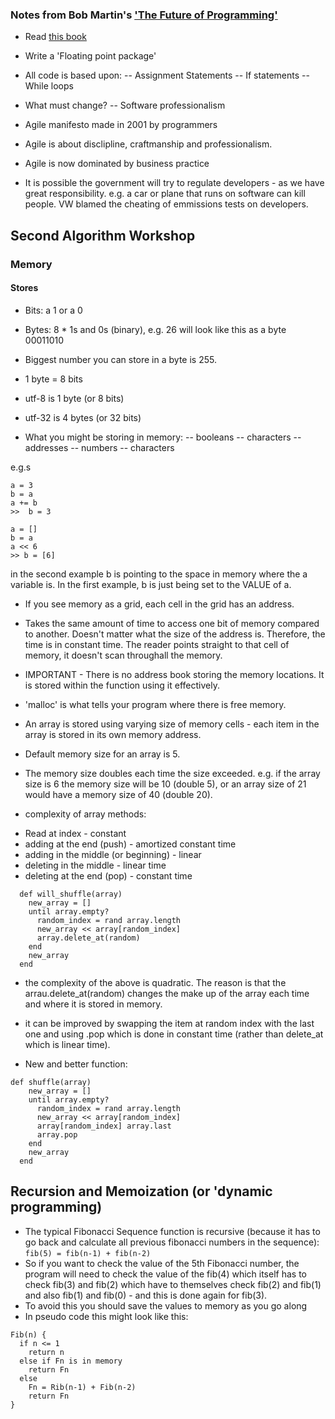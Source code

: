 ### Notes from Bob Martin's ['The Future of Programming'](https://www.youtube.com/watch?v=ecIWPzGEbFc)
* Read [this book](https://www.amazon.co.uk/Annotated-Turing-Through-Historic-Computability/dp/0470229055/ref=sr_1_1?adgrpid=52696323789&gclid=EAIaIQobChMI9ueuyefr5AIVg53VCh1nZQBXEAAYASAAEgILTvD_BwE&hvadid=259061355540&hvdev=c&hvlocphy=1006812&hvnetw=g&hvpos=1t1&hvqmt=e&hvrand=16431434418784619476&hvtargid=kwd-300818798325&hydadcr=24427_1748929&keywords=the+annotated+turing&qid=1569408854&sr=8-1)
* Write a 'Floating point package'
* All code is based upon:
-- Assignment Statements
-- If statements 
-- While loops
* What must change?
-- Software professionalism

* Agile manifesto made in 2001 by programmers

* Agile is about disclipline, craftmanship and professionalism.

* Agile is now dominated by business practice

* It is possible the government will try to regulate developers - as we have great responsibility. 
e.g. a car or plane that runs on software can kill people. 
VW blamed the cheating of emmissions tests on developers. 

## Second Algorithm Workshop

### Memory
#### Stores
* Bits: a 1 or a 0
* Bytes: 8 * 1s and 0s (binary), e.g. 26 will look like this as a byte 00011010
* Biggest number you can store in a byte is 255.
* 1 byte = 8 bits
* utf-8 is 1 byte (or 8 bits)
* utf-32 is 4 bytes (or 32 bits)

* What you might be storing in memory:
-- booleans
-- characters
-- addresses
-- numbers
-- characters

e.g.s
```
a = 3
b = a
a += b
>>  b = 3
```
```
a = []
b = a
a << 6
>> b = [6]
```
in the second example b is pointing to the space in memory where the a variable is. In the first example, b is just being set to the VALUE of a. 


* If you see memory as a grid, each cell in the grid has an address. 

* Takes the same amount of time to access one bit of memory compared to another. Doesn't matter what the size of the address is. Therefore, the time is in constant time. The reader points straight to that cell of memory, it doesn't scan throughall the memory. 

* IMPORTANT - There is no address book storing the memory locations. It is stored within the function using it effectively. 
- 'malloc' is what tells your program where there is free memory.

* An array is stored using varying size of memory cells - each item in the array is stored in its own memory address. 

* Default memory size for an array is 5. 

* The memory size doubles each time the size exceeded. e.g. if the array size is 6 the memory size will be 10 (double 5), or an array size of 21 would have a memory size of 40 (double 20).

* complexity of array methods:

- Read at index - constant
- adding at the end (push) - amortized constant time
- adding in the middle (or beginning) - linear
- deleting in the middle - linear time
- deleting at the end (pop) - constant time

```
  def will_shuffle(array)
    new_array = []
    until array.empty?
      random_index = rand array.length
      new_array << array[random_index]
      array.delete_at(random)
    end
    new_array
  end
```
- the complexity of the above is quadratic. The reason is that the arrau.delete_at(random) changes the make up of the array each time and where it is stored in memory. 

- it can be improved by swapping the item at random index with the last one and using .pop which is done in constant time (rather than delete_at which is linear time). 

- New and better function:
```
def shuffle(array)
    new_array = []
    until array.empty?
      random_index = rand array.length
      new_array << array[random_index]
      array[random_index] array.last
      array.pop
    end
    new_array
  end
```

## Recursion and Memoization (or 'dynamic programming)
* The typical Fibonacci Sequence function is recursive (because it has to go back and calculate all previous fibonacci numbers in the sequence):
```fib(5) = fib(n-1) + fib(n-2)```
* So if you want to check the value of the 5th Fibonacci number, the program will need to check the value of the fib(4) which itself has to check fib(3) and fib(2) which have to themselves check fib(2) and fib(1) and also fib(1) and fib(0) - and this is done again for fib(3). 
* To avoid this you should save the values to memory as you go along
* In pseudo code this might look like this:
```
Fib(n) {
  if n <= 1
    return n
  else if Fn is in memory
    return Fn
  else
    Fn = Rib(n-1) + Fib(n-2)
    return Fn
}
```

